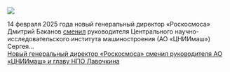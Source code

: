 <!--2025-02-14 14:53:58-->
<div class="yb">
  <div class="rss smaller1 habr"><img src="https://habrastorage.org/getpro/habr/upload_files/114/ad6/fc6/114ad6fc644f04fc10862e6989ef42c8.jpg" /><p>14 февраля 2025 года новый генеральный директор «Роскосмоса» Дмитрий Баканов <a href="https://www.roscosmos.ru/41221/" rel="noopener noreferrer nofollow">сменил</a> руководителя Центрального научно-исследовательского института машиностроения (АО «ЦНИИмаш») Сергея... <br><a class="light" href="https://habr.com/ru/news/882698/?utm_source=habrahabr&utm_medium=rss&utm_campaign=882698">Новый генеральный директор «Роскосмоса» сменил руководителя АО «ЦНИИмаш» и главу НПО Лавочкина</a></div>
</div>
